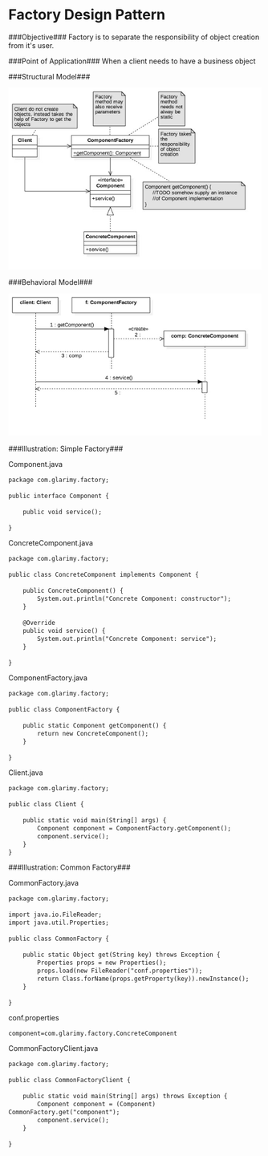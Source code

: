 # Factory Design Pattern #

###Objective###
Factory is to separate the responsibility of object creation from it's user.

###Point of Application###
When a client needs to have a business object

###Structural Model###

![Factory Classes](factory-classes.jpg)

###Behavioral Model###

![Factory Interactions](factory-sequence.jpg)

###Illustration: Simple Factory###

Component.java

```
package com.glarimy.factory;

public interface Component {

	public void service();

}

```

ConcreteComponent.java

```
package com.glarimy.factory;

public class ConcreteComponent implements Component {

	public ConcreteComponent() {
		System.out.println("Concrete Component: constructor");
	}

	@Override
	public void service() {
		System.out.println("Concrete Component: service");
	}

}

```

ComponentFactory.java

```
package com.glarimy.factory;

public class ComponentFactory {

	public static Component getComponent() {
		return new ConcreteComponent();
	}

}

```

Client.java

```
package com.glarimy.factory;

public class Client {

	public static void main(String[] args) {
		Component component = ComponentFactory.getComponent();
		component.service();
	}
}

```

###Illustration: Common Factory###

CommonFactory.java

```
package com.glarimy.factory;

import java.io.FileReader;
import java.util.Properties;

public class CommonFactory {

	public static Object get(String key) throws Exception {
		Properties props = new Properties();
		props.load(new FileReader("conf.properties"));
		return Class.forName(props.getProperty(key)).newInstance();
	}

}

```

conf.properties

```
component=com.glarimy.factory.ConcreteComponent
```

CommonFactoryClient.java

```
package com.glarimy.factory;

public class CommonFactoryClient {

	public static void main(String[] args) throws Exception {
		Component component = (Component) CommonFactory.get("component");
		component.service();
	}

}

```
